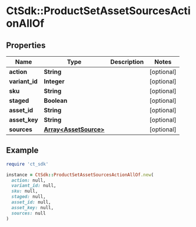 # CtSdk::ProductSetAssetSourcesActionAllOf

## Properties

| Name | Type | Description | Notes |
| ---- | ---- | ----------- | ----- |
| **action** | **String** |  | [optional] |
| **variant_id** | **Integer** |  | [optional] |
| **sku** | **String** |  | [optional] |
| **staged** | **Boolean** |  | [optional] |
| **asset_id** | **String** |  | [optional] |
| **asset_key** | **String** |  | [optional] |
| **sources** | [**Array&lt;AssetSource&gt;**](AssetSource.md) |  | [optional] |

## Example

```ruby
require 'ct_sdk'

instance = CtSdk::ProductSetAssetSourcesActionAllOf.new(
  action: null,
  variant_id: null,
  sku: null,
  staged: null,
  asset_id: null,
  asset_key: null,
  sources: null
)
```

